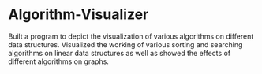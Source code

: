 # Algorithm-Visualizer
Built a program to depict the visualization of various algorithms on different data structures. Visualized the working of various sorting and searching algorithms on linear data structures as well as showed the effects of different algorithms on graphs.
